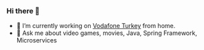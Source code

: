 ### Hi there 👋

- 🔭 I’m currently working on [Vodafone Turkey](https://www.vodafone.com.tr) from home.
- 💬 Ask me about video games, movies, Java, Spring Framework, Microservices
